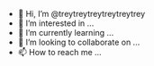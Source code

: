 - 👋 Hi, I’m @treytreytreytreytreytrey
- 👀 I’m interested in ...
- 🌱 I’m currently learning ...
- 💞️ I’m looking to collaborate on ...
- 📫 How to reach me ...

<!---
treytreytreytreytreytrey/treytreytreytreytreytrey is a ✨ special ✨ repository because its `README.md` (this file) appears on your GitHub profile.
You can click the Preview link to take a look at your changes.
--->
